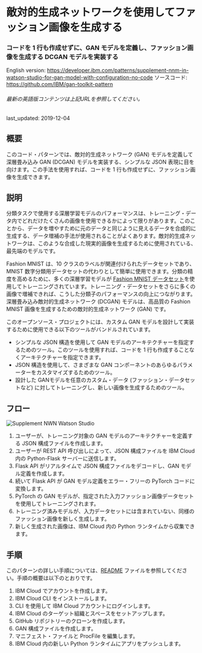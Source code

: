 # 敵対的生成ネットワークを使用してファッション画像を生成する

### コードを 1 行も作成せずに、GAN モデルを定義し、ファッション画像を生成する DCGAN モデルを実装する

English version: https://developer.ibm.com/patterns/supplement-nnm-in-watson-studio-for-gan-model-with-configuration-no-code
  ソースコード: https://github.com/IBM/gan-toolkit-pattern

###### 最新の英語版コンテンツは上記URLを参照してください。
last_updated: 2019-12-04

 
## 概要

このコード・パターンでは、敵対的生成ネットワーク (GAN) モデルを定義して深層畳み込み GAN (DCGAN) モデルを実装する、シンプルな JSON 表現に目を向けます。この手法を使用すれば、コードを 1 行も作成せずに、ファッション画像を生成できます。

## 説明

分類タスクで使用する深層学習モデルのパフォーマンスは、トレーニング・データ内でどれだけたくさんの画像を使用できるかによって限りがあります。このことから、データを増やすために元のデータと同じように見えるデータを合成的に生成する、データ増補の手法が使用されることがよくあります。敵対的生成ネットワークは、このような合成した現実的画像を生成するために使用されている、最先端のモデルです。

Fashion MNIST は、10 クラスのラベルが関連付けられたデータセットであり、MNIST 数字分類用データセットの代わりとして簡単に使用できます。分類の精度を高めるために、多くの深層学習モデルが [Fashion MNIST データセット](https://developer.ibm.com/jp/patterns/train-a-model-on-fashion-dataset-using-tensorflow-with-ffdl/)を使用してトレーニングされています。トレーニング・データセットをさらに多くの画像で増補できれば、こうした分類子のパフォーマンスの向上につながります。深層畳み込み敵対的生成ネットワーク (DCGAN) モデルは、高品質の Fashion MNIST 画像を生成するための敵対的生成ネットワーク (GAN) です。

このオープンソース・プロジェクトには、カスタム GAN モデルを設計して実装するために使用できる以下のツールがバンドルされています。

* シンプルな JSON 構造を使用して GAN モデルのアーキテクチャーを指定するためのツール。このツールを使用すれば、コードを 1 行も作成することなくアーキテクチャーを指定できます。
* JSON 構造を使用して、さまざまな GAN コンポーネントのあらゆるパラメーターをカスタマイズするためのツール。
* 設計した GANモデルを任意のカスタム・データ (ファッション・データセットなど) に対してトレーニングし、新しい画像を生成するためのツール。

## フロー

![Supplement NWN Watson Studio](../../images/supplement-nnm-watson-studio-flow.png)

1. ユーザーが、トレーニング対象の GAN モデルのアーキテクチャーを定義する JSON 構成ファイルを作成します。
1. ユーザーが REST API 呼び出しによって、JSON 構成ファイルを IBM Cloud 内の Python-Flask サーバーに送信します。
1. Flask API がリアルタイムで JSON 構成ファイルをデコードし、GAN モデル定義を作成します。
1. 続いて Flask API が GAN モデル定義をエラー・フリーの PyTorch コードに変換します。
1. PyTorch の GAN モデルが、指定された入力ファッション画像データセットを使用してトレーニングされます。
1. トレーニング済みモデルが、入力データセットには含まれていない、同様のファッション画像を新しく生成します。
1. 新しく生成された画像は、IBM Cloud 内の Python ランタイムから収集できます。

## 手順

このパターンの詳しい手順については、[README](https://github.com/IBM/gan-toolkit-pattern/blob/master/README.md) ファイルを参照してください。手順の概要は以下のとおりです。

1. IBM Cloud でアカウントを作成します。
1. IBM Cloud CLI をインストールします。
1. CLI を使用して IBM Cloud アカウントにログインします。
1. IBM Cloud のターゲット組織とスペースをセットアップします。
1. GitHub リポジトリーのクローンを作成します。
1. GAN 構成ファイルを作成します。
1. マニフェスト・ファイルと ProcFile を編集します。
1. IBM Cloud 内の新しい Python ランタイムにアプリをプッシュします。
